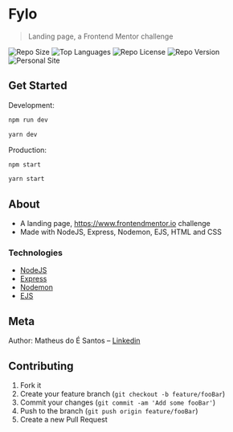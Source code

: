 # Fylo

> Landing page, a Frontend Mentor challenge

![Repo Size][repo-size]
![Top Languages][top-languages]
![Repo License][repo-license]
![Repo Version][repo-version]
![Personal Site][matheus-img]

## Get Started

Development:

```sh
npm run dev

yarn dev
```

Production:

```sh
npm start

yarn start
```

## About

<ul>
    <li>A landing page, <a href="https://www.frontendmentor.io">https://www.frontendmentor.io</a> challenge</li>
    <li>Made with NodeJS, Express, Nodemon, EJS, HTML and CSS</li>
</ul>

### Technologies

<ul>
<li><a href="https://nodejs.org/en/docs/">NodeJS</a></li>
<li><a href="https://expressjs.com/pt-br/">Express</a></li>
<li><a href="https://nodemon.io/">Nodemon</a></li>
<li><a href="https://ejs.co/">EJS</a></li>
</ul>

## Meta

Author: Matheus do É Santos – [Linkedin](https://www.linkedin.com/in/matheusdoe-dev/)

## Contributing

1. Fork it
2. Create your feature branch (`git checkout -b feature/fooBar`)
3. Commit your changes (`git commit -am 'Add some fooBar'`)
4. Push to the branch (`git push origin feature/fooBar`)
5. Create a new Pull Request

<!-- Markdown link & img dfn's -->
[top-languages]: https://img.shields.io/github/languages/top/Matheusdoe-dev/Fylo?style=flat-square
[repo-size]: https://img.shields.io/github/repo-size/Matheusdoe-dev/Fylo?style=flat-square
[repo-license]: https://img.shields.io/github/license/Matheusdoe-dev/Fylo?style=flat-square
[repo-version]: https://img.shields.io/github/package-json/v/Matheusdoe-dev/Fylo?style=flat-square
[matheus-img]: https://img.shields.io/badge/-matheusdoe.dev-%23811662?style=flat-square
[matheus-url]: https://matheusdoe.dev
